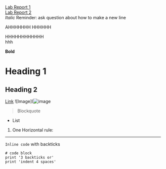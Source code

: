 [Lab Report 1](https://kate-romero.github.io/cse15l-labreports/lab-report-1-week-2.html)  
[Lab Report 2](https://kate-romero.github.io/cse15l-labreports/lab-report-2-week-3.html)  
*Italic*
Reminder: ask question about how to make a new line

AHHHHHHH
HHHHHH

HHHHHHHHHHHH  
hhh

**Bold**
# Heading 1
## Heading 2
[Link](https://www.youtube.com/watch?v=dQw4w9WgXcQ)
![Image](![image](https://user-images.githubusercontent.com/69172865/149385099-c688e3ef-6eae-47bd-95a7-a8e132dd51d5.png)
> Blockquote
* List
1. One
 Horizontal rule:

---
`Inline code` with backticks
```
# code block
print '3 backticks or'
print 'indent 4 spaces'
```
